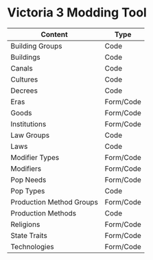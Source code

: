 # Victoria 3 Modding Tool



| Content  | Type |
| ------------- | ------------- |
| Building Groups  | Code  |
| Buildings  | Code  |
| Canals  | Code  |
| Cultures  | Code  |
| Decrees  | Code  |
| Eras  | Form/Code  |
| Goods  | Form/Code  |
| Institutions  | Form/Code  |
| Law Groups  | Code  |
| Laws  | Code  |
| Modifier Types  | Form/Code  |
| Modifiers  | Form/Code  |
| Pop Needs  | Form/Code  |
| Pop Types  | Code  |
| Production Method Groups  | Form/Code  |
| Production Methods  | Code  |
| Religions  | Form/Code  |
| State Traits  | Form/Code  |
| Technologies  | Form/Code  |
